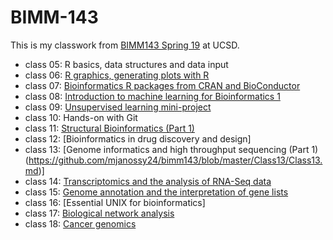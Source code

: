 # BIMM-143

This is my classwork from [BIMM143 Spring 19](https://bioboot.github.io/bimm143_S19/) at UCSD.

- class 05: R basics, data structures and data input
- class 06: [R graphics, generating plots with R](https://github.com/mjanossy24/bimm143/blob/master/class06/class6.md)
- class 07: [Bioinformatics R packages from CRAN and BioConductor](https://github.com/mjanossy24/bimm143/blob/master/class07/class07.md) 
- class 08: [Introduction to machine learning for Bioinformatics 1](https://github.com/mjanossy24/bimm143/blob/master/Class08/Class08.md) 
- class 09: [Unsupervised learning mini-project](https://github.com/mjanossy24/bimm143/blob/master/Class09%20Mini%20Project/Class9_Mini_Project.md)
- class 10: Hands-on with Git
- class 11: [Structural Bioinformatics (Part 1)](https://github.com/mjanossy24/bimm143/blob/master/Class11/Class11.md) 
- class 12: [Bioinformatics in drug discovery and design] 
- class 13: [Genome informatics and high throughput sequencing (Part 1)(https://github.com/mjanossy24/bimm143/blob/master/Class13/Class13.md)] 
- class 14: [Transcriptomics and the analysis of RNA-Seq data](https://github.com/mjanossy24/bimm143/blob/master/Class14/Class14.md) 
- class 15: [Genome annotation and the interpretation of gene lists](https://github.com/mjanossy24/bimm143/blob/master/Class15/class15.md) 
- class 16: [Essential UNIX for bioinformatics] 
- class 17: [Biological network analysis](https://github.com/mjanossy24/bimm143/blob/master/Class%2017/Class_17.md) 
- class 18: [Cancer genomics](https://github.com/mjanossy24/bimm143/blob/master/Class%2018/Class_18.md)
